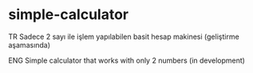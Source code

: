 # simple-calculator

TR
Sadece 2 sayı ile işlem yapılabilen basit hesap makinesi (geliştirme aşamasında)

ENG
Simple calculator that works with only 2 numbers (in development)
